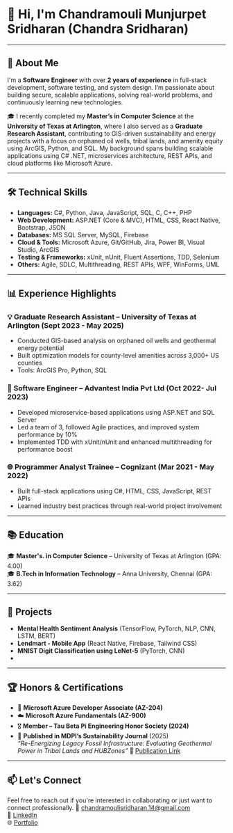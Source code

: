 # 👋 Hi, I'm Chandramouli Munjurpet Sridharan (Chandra Sridharan)
---

## 💼 About Me

I'm a **Software Engineer** with over **2 years of experience** in full-stack development, software testing, and system design. I’m passionate about building secure, scalable applications, solving real-world problems, and continuously learning new technologies.

🎓 I recently completed my **Master’s in Computer Science** at the **University of Texas at Arlington**, where I also served as a **Graduate Research Assistant**, contributing to GIS-driven sustainability and energy projects with a focus on orphaned oil wells, tribal lands, and amenity equity using ArcGIS, Python, and SQL. My background spans building scalable applications using C# .NET, microservices architecture, REST APIs, and cloud platforms like Microsoft Azure.

---

## 🛠️ Technical Skills

- **Languages:** C#, Python, Java, JavaScript, SQL, C, C++, PHP  
- **Web Development:** ASP.NET (Core & MVC), HTML, CSS, React Native, Bootstrap, JSON  
- **Databases:** MS SQL Server, MySQL, Firebase  
- **Cloud & Tools:** Microsoft Azure, Git/GitHub, Jira, Power BI, Visual Studio, ArcGIS  
- **Testing & Frameworks:** xUnit, nUnit, Fluent Assertions, TDD, Selenium  
- **Others:** Agile, SDLC, Multithreading, REST APIs, WPF, WinForms, UML  

---

## 📊 Experience Highlights

### 💡 Graduate Research Assistant – University of Texas at Arlington  (Sept 2023 - May 2025)
- Conducted GIS-based analysis on orphaned oil wells and geothermal energy potential  
- Built optimization models for county-level amenities across 3,000+ US counties  
- Tools: ArcGIS Pro, Python, SQL  

### 🧠 Software Engineer – Advantest India Pvt Ltd  (Oct 2022- Jul 2023)
- Developed microservice-based applications using ASP.NET and SQL Server  
- Led a team of 3, followed Agile practices, and improved system performance by 10%  
- Implemented TDD with xUnit/nUnit and enhanced multithreading for performance boost  

### 🌐 Programmer Analyst Trainee – Cognizant  (Mar 2021 - May 2022)
- Built full-stack applications using C#, HTML, CSS, JavaScript, REST APIs  
- Learned industry best practices through real-world project involvement  

---

## 📚 Education

🎓 **Master's. in Computer Science** – University of Texas at Arlington (GPA: 4.00)  
🎓 **B.Tech in Information Technology** – Anna University, Chennai (GPA: 3.62)  

---

## 🚀 Projects

- **Mental Health Sentiment Analysis** (TensorFlow, PyTorch, NLP, CNN, LSTM, BERT)
- **Lendmart - Mobile App** (React Native, Firebase, Tailwind CSS)
- **MNIST Digit Classification using LeNet-5** (PyTorch, CNN)
- 
---

## 🏆 Honors & Certifications

- 🧠 **Microsoft Azure Developer Associate (AZ-204)**  
- ☁️ **Microsoft Azure Fundamentals (AZ-900)**  
- 🎖️ **Member – Tau Beta Pi Engineering Honor Society (2024)**  
- 📄 **Published in MDPI’s Sustainability Journal** (2025)  
  *“Re-Energizing Legacy Fossil Infrastructure: Evaluating Geothermal Power in Tribal Lands and HUBZones”*
  🔗 [Publication Link](https://www.mdpi.com/2071-1050/17/6/2558)  

---

## 📫 Let's Connect

Feel free to reach out if you're interested in collaborating or just want to connect professionally.
📧 chandramoulisridharan.14@gmail.com  
🔗 [LinkedIn](https://linkedin.com/in/chandramoulisridharan)  
🌐 [Portfolio](https://chandramoulisridharan.github.io/)
